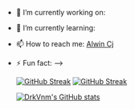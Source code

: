 
- 🔭 I’m currently working on: 
- 🌱 I’m currently learning: 
- 📫 How to reach me: [Alwin Cj](www.instagram.com/_alwin.cj/)
- ⚡ Fun fact: 
-->
  
  
  [![GitHub Streak](https://github-readme-streak-stats.herokuapp.com/?user=24DrkVnm)](https://git.io/streak-stats)
  [![GitHub Streak](https://github-readme-streak-stats-eight.vercel.app?user=24DrkVnm)](https://git.io/streak-stats)
  
  [![DrkVnm's GitHub stats](https://github-readme-stats.vercel.app/api?username=24DrkVnm)](https://github.com/anuraghazra/github-readme-stats)
